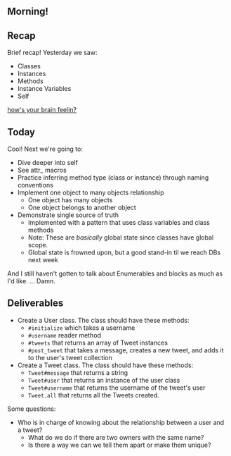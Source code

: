 ## Morning!

## Recap

Brief recap! Yesterday we saw:

* Classes
* Instances
* Methods
* Instance Variables
* Self

[how's your brain feelin?](https://camo.githubusercontent.com/8686c5147a4b736241bc598f0b7531220d58688b/687474703a2f2f692e696d6775722e636f6d2f3461573879617a2e676966)

## Today

Cool! Next we're going to:

* Dive deeper into self
* See attr_ macros
* Practice inferring method type (class or instance) through naming conventions
* Implement one object to many objects relationship
  * One object has many objects
  * One object belongs to another object
* Demonstrate single source of truth
  * Implemented with a pattern that uses class variables and class methods
  * Note: These are _basically_ global state since classes have global scope.
  * Global state is frowned upon, but a good stand-in til we reach DBs next week

And I still haven't gotten to talk about Enumerables
and blocks as much as I'd like. ... Damn.

## Deliverables

* Create a User class. The class should have these methods:
  * `#initialize` which takes a username
  * `#username` reader method
  * `#tweets` that returns an array of Tweet instances
  * `#post_tweet` that takes a message, creates a new tweet, and adds it to the user's tweet collection
* Create a Tweet class. The class should have these methods:
  * `Tweet#message` that returns a string
  * `Tweet#user` that returns an instance of the user class
  * `Tweet#username` that returns the username of the tweet's user
  * `Tweet.all` that returns all the Tweets created.

Some questions:

* Who is in charge of knowing about the relationship between a user and a tweet?
  * What do we do if there are two owners with the same name?
  * Is there a way we can we tell them apart or make them unique?
